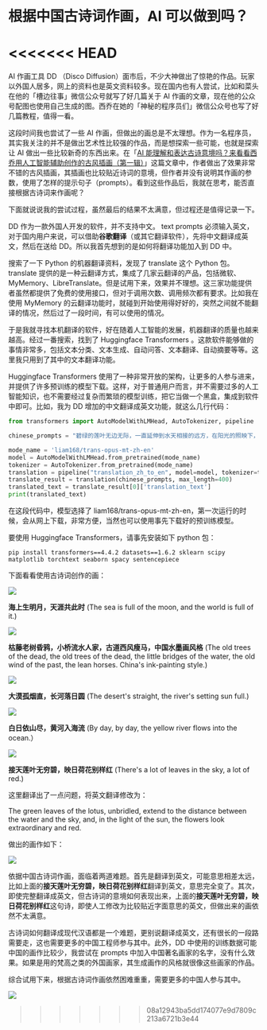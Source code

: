 # 根据中国古诗词作画，AI 可以做到吗？

<<<<<<< HEAD
=======
AI 作画工具 DD （Disco Diffusion）面市后，不少大神做出了惊艳的作品。玩家以外国人居多，网上的资料也是英文资料较多。现在国内也有人尝试，比如和菜头在他的「槽边往事」微信公众号就写了好几篇关于 AI 作画的文章，现在他的公众号配图也使用自己生成的图。西乔在她的「神秘的程序员们」微信公众号也写了好几篇教程，值得一看。

这段时间我也尝试了一些 AI 作画，但做出的画总是不太理想。作为一名程序员，其实我关注的并不是做出艺术性比较强的作品，而是想探索一些可能，也就是探索让 AI 做出一些比较新奇的东西出来。在「[AI 能理解和表达古诗意境吗？来看看西乔用人工智能辅助创作的古风插画（第一辑）](https://mp.weixin.qq.com/s/oMQ_HR1dJQXLhXv-9qwizA)」这篇文章中，作者做出了效果非常不错的古风插画，其插画也比较贴近诗词的意境，但作者并没有说明其作画的参数，使用了怎样的提示句子（prompts）。看到这些作品后，我就在思考，能否直接根据古诗词来作画呢？

下面就说说我的尝试过程，虽然最后的结果不太满意，但过程还是值得记录一下。

DD 作为一款外国人开发的软件，并不支持中文。 text prompts 必须输入英文，对于国内用户来说，可以借助**谷歌翻译**（或其它翻译软件），先将中文翻译成英文，然后在送给 DD。所以我首先想到的是如何将翻译功能加入到 DD 中。

搜索了一下 Python 的机器翻译资料，发现了 translate 这个 Python 包。 translate 提供的是一种云翻译方式，集成了几家云翻译的产品，包括微软、MyMemory、LibreTranslate。但是试用下来，效果并不理想。这三家功能提供者虽然都提供了免费的使用接口，但对于调用次数、调用频次都有要求。比如我在使用 MyMemory 的云翻译功能时，就碰到开始使用得好好的，突然之间就不能翻译的情况，然后过了一段时间，有可以使用的情况。

于是我就寻找本机翻译的软件，好在随着人工智能的发展，机器翻译的质量也越来越高。经过一番搜索，找到了 Huggingface Transformers 。这款软件能够做的事情非常多，包括文本分类、文本生成、自动问答、文本翻译、自动摘要等等。这里我只用到了其中的文本翻译功能。

Huggingface Transformers 使用了一种非常开放的架构，让更多的人参与进来，并提供了许多预训练的模型下载。这样，对于普通用户而言，并不需要过多的人工智能知识，也不需要经过复杂而繁琐的模型训练，把它当做一个黑盒，集成到软件中即可。比如，我为 DD 增加的中文翻译成英文功能，就这么几行代码：

```python
from transformers import AutoModelWithLMHead, AutoTokenizer, pipeline

chinese_prompts = "碧绿的莲叶无边无际，一直延伸到水天相接的远方，在阳光的照映下，荷花显得格外艳丽鲜红。"

mode_name = 'liam168/trans-opus-mt-zh-en'
model = AutoModelWithLMHead.from_pretrained(mode_name)
tokenizer = AutoTokenizer.from_pretrained(mode_name)
translation = pipeline("translation_zh_to_en", model=model, tokenizer=tokenizer)
translate_result = translation(chinese_prompts, max_length=400)
translated_text = translate_result[0]['translation_text']
print(translated_text)
```

在这段代码中，模型选择了 liam168/trans-opus-mt-zh-en，第一次运行的时候，会从网上下载，非常方便，当然也可以使用事先下载好的预训练模型。

要使用 Huggingface Transformers，请事先安装如下 python 包：

```
pip install transformers==4.4.2 datasets==1.6.2 sklearn scipy matplotlib torchtext seaborn spacy sentencepiece
```

下面看看使用古诗词创作的画：

![](https://raw.githubusercontent.com/mogoweb/mywritings/master/book_wechat/202206/images/ai_art_poet_01.png)

**海上生明月，天涯共此时** (The sea is full of the moon, and the world is full of it.)

![](https://raw.githubusercontent.com/mogoweb/mywritings/master/book_wechat/202206/images/ai_art_poet_05.png)

**枯藤老树昏鸦，小桥流水人家，古道西风瘦马，中国水墨画风格** (The old trees of the dead, the old trees of the dead, the little bridges of the water, the old wind of the past, the lean horses. China's ink-painting style.)

![](https://raw.githubusercontent.com/mogoweb/mywritings/master/book_wechat/202206/images/ai_art_poet_02.png)

**大漠孤烟直，长河落日圆** (The desert's straight, the river's setting sun full.)

![](https://raw.githubusercontent.com/mogoweb/mywritings/master/book_wechat/202206/images/ai_art_poet_06.png)

**白日依山尽，黄河入海流** (By day, by day, the yellow river flows into the ocean.）

![](https://raw.githubusercontent.com/mogoweb/mywritings/master/book_wechat/202206/images/ai_art_poet_03.png)

**接天莲叶无穷碧，映日荷花别样红** (There's a lot of leaves in the sky, a lot of red.)

这里翻译出了一点问题，将英文翻译修改为：

The green leaves of the lotus, unbridled, extend to the distance between the water and the sky, and, in the light of the sun, the flowers look extraordinary and red.

做出的画作如下：

![](https://raw.githubusercontent.com/mogoweb/mywritings/master/book_wechat/202206/images/ai_art_poet_04.png)

依据中国古诗词作画，面临着两道难题。首先是翻译到英文，可能意思相差太远，比如上面的**接天莲叶无穷碧，映日荷花别样红**翻译到英文，意思完全变了。其次，即使完整翻译成英文，但古诗词的意境如何表现出来，上面的**接天莲叶无穷碧，映日荷花别样红**这句诗，即使人工修改为比较贴近字面意思的英文，但做出来的画依然不太满意。

古诗词如何翻译成现代汉语都是一个难题，更别说翻译成英文，还有很长的一段路需要走，这也需要更多的中国工程师参与其中。此外，DD 中使用的训练数据可能中国的画作比较少，我尝试在 prompts 中加入中国著名画家的名字，没有什么效果。如果是用的梵高之类的外国画家，其生成画作的风格就很像这些画家的作品。

综合试用下来，根据古诗词作画依然困难重重，需要更多的中国人参与其中。

![](https://raw.githubusercontent.com/mogoweb/mywritings/master/book_wechat/common_images/%E5%BE%AE%E4%BF%A1%E5%85%AC%E4%BC%97%E5%8F%B7_%E5%85%B3%E6%B3%A8%E4%BA%8C%E7%BB%B4%E7%A0%81.png)
>>>>>>> 08a12943ba5dd174077e9d7809c213a6721b3e44
